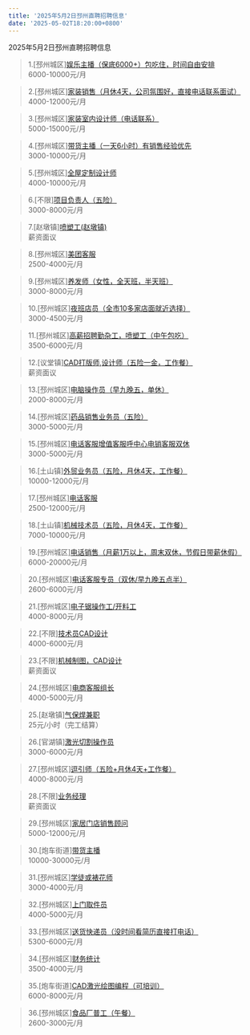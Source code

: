 ```yaml
---
title: '2025年5月2日邳州直聘招聘信息'
date: '2025-05-02T18:20:00+0800'
---
```

2025年5月2日邳州直聘招聘信息
<!--more-->
>1.[邳州城区][娱乐主播（保底6000+）包吃住，时间自由安排](https://www.pizhouzhipin.com/job/32908)<br>
>6000-10000元/月

>2.[邳州城区][家装销售（月休4天，公司氛围好，直接电话联系面试）](https://www.pizhouzhipin.com/job/15739)<br>
>4000-12000元/月

>3.[邳州城区][家装室内设计师（电话联系）](https://www.pizhouzhipin.com/job/17714)<br>
>5000-15000元/月

>4.[邳州城区][带货主播（一天6小时）有销售经验优先](https://www.pizhouzhipin.com/job/33749)<br>
>3000-10000元/月

>5.[邳州城区][全屋定制设计师](https://www.pizhouzhipin.com/job/33626)<br>
>4000-10000元/月

>6.[不限][项目负责人（五险）](https://www.pizhouzhipin.com/job/39134)<br>
>3000-8000元/月

>7.[赵墩镇][喷塑工(赵墩镇)](https://www.pizhouzhipin.com/job/40561)<br>
>薪资面议

>8.[邳州城区][美团客服](https://www.pizhouzhipin.com/job/40555)<br>
>2500-4000元/月

>9.[邳州城区][养发师（女性，全天班，半天班）](https://www.pizhouzhipin.com/job/34439)<br>
>3000-8000元/月

>10.[邳州城区][夜班店员（全市10多家店面就近选择）](https://www.pizhouzhipin.com/job/26174)<br>
>3000-4500元/月

>11.[邳州城区][高薪招聘勤杂工，喷塑工（中午包吃）](https://www.pizhouzhipin.com/job/40183)<br>
>3500-6000元/月

>12.[议堂镇][CAD打版师,设计师（五险一金，工作餐）](https://www.pizhouzhipin.com/job/40413)<br>
>薪资面议

>13.[邳州城区][电脑操作员（早九晚五，单休）](https://www.pizhouzhipin.com/job/38251)<br>
>2000-8000元/月

>14.[邳州城区][药品销售业务员（五险）](https://www.pizhouzhipin.com/job/39439)<br>
>3000-5000元/月

>15.[邳州城区][电话客服增值客服呼中心电销客服双休](https://www.pizhouzhipin.com/job/38582)<br>
>3000-5000元/月

>16.[土山镇][外贸业务员（五险，月休4天，工作餐）](https://www.pizhouzhipin.com/job/32222)<br>
>10000-12000元/月

>17.[邳州城区][电话客服](https://www.pizhouzhipin.com/job/40531)<br>
>2500-12000元/月

>18.[土山镇][机械技术员（五险，月休4天，工作餐）](https://www.pizhouzhipin.com/job/32215)<br>
>7000-10000元/月

>19.[邳州城区][电话销售（月薪1万以上，周末双休，节假日带薪休假）](https://www.pizhouzhipin.com/job/38313)<br>
>6000-20000元/月

>20.[邳州城区][电话客服专员（双休/早九晚五点半）](https://www.pizhouzhipin.com/job/39040)<br>
>2600-6000元/月

>21.[邳州城区][电子锯操作工/开料工](https://www.pizhouzhipin.com/job/35237)<br>
>4000-8000元/月

>22.[不限][技术员CAD设计](https://www.pizhouzhipin.com/job/29693)<br>
>4000-6000元/月

>23.[不限][机械制图，CAD设计](https://www.pizhouzhipin.com/job/40562)<br>
>薪资面议

>24.[邳州城区][电商客服组长](https://www.pizhouzhipin.com/job/37827)<br>
>4000-5000元/月

>25.[赵墩镇][气保焊兼职](https://www.pizhouzhipin.com/job/40557)<br>
>25元/小时（完工结算）

>26.[官湖镇][激光切割操作员](https://www.pizhouzhipin.com/job/40544)<br>
>3000-6000元/月

>27.[邳州城区][逗引师（五险+月休4天+工作餐）](https://www.pizhouzhipin.com/job/38824)<br>
>4000-8000元/月

>28.[不限][业务经理](https://www.pizhouzhipin.com/job/40559)<br>
>薪资面议

>29.[邳州城区][家居门店销售顾问](https://www.pizhouzhipin.com/job/39137)<br>
>5000-12000元/月

>30.[炮车街道][带货主播](https://www.pizhouzhipin.com/job/38603)<br>
>10000-30000元/月

>31.[邳州城区][学徒或裱花师](https://www.pizhouzhipin.com/job/32387)<br>
>3000-4000元/月

>32.[邳州城区][上门取件员](https://www.pizhouzhipin.com/job/37718)<br>
>4000-5000元/月

>33.[邳州城区][送货快递员（没时间看简历直接打电话）](https://www.pizhouzhipin.com/job/37279)<br>
>5300-6000元/月

>34.[邳州城区][财务统计](https://www.pizhouzhipin.com/job/39083)<br>
>3500-4000元/月

>35.[炮车街道][CAD激光绘图编程（可培训）](https://www.pizhouzhipin.com/job/29739)<br>
>6000-8000元/月

>36.[邳州城区][食品厂普工（午餐）](https://www.pizhouzhipin.com/job/40290)<br>
>2600-3000元/月

